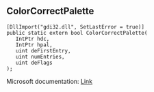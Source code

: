 ## ColorCorrectPalette

```
[DllImport("gdi32.dll", SetLastError = true)]
public static extern bool ColorCorrectPalette(
   IntPtr hdc,
   IntPtr hpal,
   uint deFirstEntry,
   uint numEntries,
   uint deFlags
);
```

Microsoft documentation: [Link](https://docs.microsoft.com/en-us/windows/win32/api/wingdi/nf-wingdi-colorcorrectpalette)
